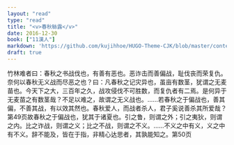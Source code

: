 ```yaml
---
layout: "read"
type: "read"
title: "<v>春秋䋣露</v>"
date: 2016-12-30
book: ["11漢人"]
markdown: 'https://github.com/kujihhoe/HUGO-Theme-CJK/blob/master/content/read/11-漢人/012-春秋䋣露.md'
draft: true
---
```



<v>竹林</v>难者曰：春秋之书战伐也，有善有恶也。恶诈击而善偏战，耻伐丧而荣复仇。奈何以春秋无义战而尽恶之也？曰：凡春秋之记灾异也，虽亩有数茎，犹谓之无麦苗也。今天下之大，三百年之久，战攻侵伐不可胜数，而复仇者有二焉。是何异于无麦苗之有数茎哉？不足以难之，故谓之无义战也。……若春秋之于偏战也，善其偏，不善其战，有以效其然也。春秋爱人，而战者杀人，君子奚说善杀其所爱哉？<n>第49页</n>故春秋之于偏战也，犹其于诸夏也。引之鲁，则谓之外；引之夷狄，则谓之内。比之诈战，则谓之义；比之不战，则谓之不义。……不义之中有义，义之中有不义。辞不能及，皆在于指，非精心达思者，其孰能知之。<n>第50页</n>
